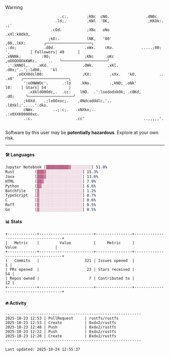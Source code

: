 > [!WARNING]
> ```>                           .'.       .lx,  .;'                 .oo.               
>                         .c:.        ;KNc  cNO.                .dN0c.             
>                       .ld;.         ,KWl  '0K,                 ;KKOk:. .;'       
>                     .cOd.           ;XNc   oNo                 .xXl:k0dkO,       
>                    ;kO:.            lNK,   '00'                 ,00,.lKX:        ╭────────────────────╮
> .:do;            .d0d.             .xWx.    cKo.            .....;00; ',         │ Followers│ 49      │
> .xNNNk;         :0O;               ;KNc     .oKc         ,oOOOOOOkKWKc.     ..   ╰────────────────────╯
>  .':kNNOl,.   .xKd.               .dWk.      .xKl.     .d0x;'..';:ld00,    'kl   
>      ,oOXX0dcl00:                 ;KX:        .xXx.   'kO,          ..    .x0'   ╭────────────────────╮
>         ':oONWWOc'.      .:lo    .kNo.        .,kNO; .oNk'                l0:    │ Stars│ 54          │
>           .xXkldO0Odc,.  .cc:    lNO.  .':loododxkOk; .c0Kd,            .dO;     ╰────────────────────╯
>         ;k0Xd.   .;lxOOxoc;.    ,0Ndcodddlc,'..          .l0Xkl;'.....':dko.     
>         cNWx.        ..;:c;.   .xNXko;..                  .:x0XXK00000xc.        
>         .:c.                   .cc'                          ..,,,,,'.           
>                                                                                  
> ```
> <p>Software by this user may be <b>potentially hazardous</b>. Explore at your own risk.</p>

---

#### 🛠️ Languages
```css
Jupyter Notebook [██████████▓░░░░░░░░░] 51.8%
Rust         [███▓░░░░░░░░░░░░░░░░] 15.3%
Java         [███▓░░░░░░░░░░░░░░░░] 13.6%
HTML         [██▓░░░░░░░░░░░░░░░░░] 7.9%
Python       [█▓░░░░░░░░░░░░░░░░░░] 6.6%
Batchfile    [▓░░░░░░░░░░░░░░░░░░░] 1.2%
TypeScript   [▓░░░░░░░░░░░░░░░░░░░] 0.7%
C            [▓░░░░░░░░░░░░░░░░░░░] 0.6%
Roff         [▓░░░░░░░░░░░░░░░░░░░] 0.5%
Go           [▓░░░░░░░░░░░░░░░░░░░] 0.5%
```

#### 📊 Stats
```
+-------------+------------------------+----------------+--------------------------------------+
|   Metric    |         Value          |     Metric     |                Value                 |
+-------------+------------------------+----------------+--------------------------------------+
|   Commits   |                    321 | Issues opened  |                                    1 |
| PRs opened  |                     23 | Stars received |                                   54 |
| Repos owned |                      7 | Contributed to |                                   12 |
+-------------+------------------------+----------------+--------------------------------------+
```

#### 🔥 Activity
```
------------------------------------------------------------
2025-10-23 12:53 | PullRequest     | rustfs/rustfs
2025-10-23 12:53 | Create          | 0xdx2/rustfs
2025-10-23 12:48 | Push            | 0xdx2/rustfs
2025-10-23 12:22 | Push            | 0xdx2/rustfs
2025-10-23 12:20 | Create          | 0xdx2/rustfs
------------------------------------------------------------

Last updated: 2025-10-24 12:55:37
```

